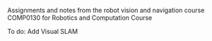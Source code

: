 Assignments and notes from the robot vision and navigation course COMP0130 for Robotics and Computation Course

To do:
Add Visual SLAM
